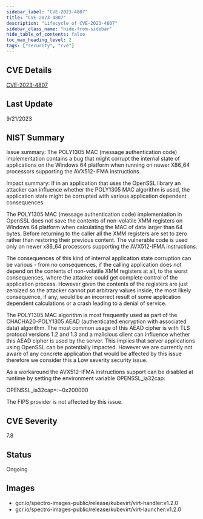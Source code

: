 ```yaml
---
sidebar_label: "CVE-2023-4807"
title: "CVE-2023-4807"
description: "Lifecycle of CVE-2023-4807"
sidebar_class_name: "hide-from-sidebar"
hide_table_of_contents: false
toc_max_heading_level: 2
tags: ["security", "cve"]
---
```


## CVE Details

[CVE-2023-4807](https://nvd.nist.gov/vuln/detail/CVE-2023-4807)


## Last Update

9/21/2023

## NIST Summary

Issue summary: The POLY1305 MAC (message authentication code) implementation
contains a bug that might corrupt the internal state of applications on the
Windows 64 platform when running on newer X86_64 processors supporting the
AVX512-IFMA instructions.

Impact summary: If in an application that uses the OpenSSL library an attacker
can influence whether the POLY1305 MAC algorithm is used, the application
state might be corrupted with various application dependent consequences.

The POLY1305 MAC (message authentication code) implementation in OpenSSL does
not save the contents of non-volatile XMM registers on Windows 64 platform
when calculating the MAC of data larger than 64 bytes. Before returning to
the caller all the XMM registers are set to zero rather than restoring their
previous content. The vulnerable code is used only on newer x86_64 processors
supporting the AVX512-IFMA instructions.

The consequences of this kind of internal application state corruption can
be various - from no consequences, if the calling application does not
depend on the contents of non-volatile XMM registers at all, to the worst
consequences, where the attacker could get complete control of the application
process. However given the contents of the registers are just zeroized so
the attacker cannot put arbitrary values inside, the most likely consequence,
if any, would be an incorrect result of some application dependent
calculations or a crash leading to a denial of service.

The POLY1305 MAC algorithm is most frequently used as part of the
CHACHA20-POLY1305 AEAD (authenticated encryption with associated data)
algorithm. The most common usage of this AEAD cipher is with TLS protocol
versions 1.2 and 1.3 and a malicious client can influence whether this AEAD
cipher is used by the server. This implies that server applications using
OpenSSL can be potentially impacted. However we are currently not aware of
any concrete application that would be affected by this issue therefore we
consider this a Low severity security issue.

As a workaround the AVX512-IFMA instructions support can be disabled at
runtime by setting the environment variable OPENSSL_ia32cap:

   OPENSSL_ia32cap=:~0x200000

The FIPS provider is not affected by this issue.

## CVE Severity

7.8

## Status

Ongoing

## Images

- gcr.io/spectro-images-public/release/kubevirt/virt-handler:v1.2.0
- gcr.io/spectro-images-public/release/kubevirt/virt-launcher:v1.2.0


